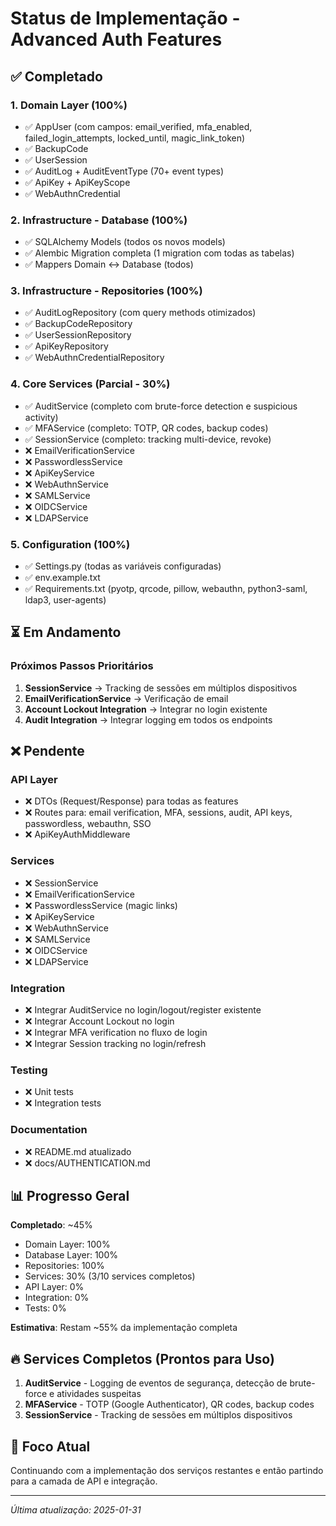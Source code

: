 # Status de Implementação - Advanced Auth Features

## ✅ Completado

### 1. Domain Layer (100%)
- ✅ AppUser (com campos: email_verified, mfa_enabled, failed_login_attempts, locked_until, magic_link_token)
- ✅ BackupCode
- ✅ UserSession  
- ✅ AuditLog + AuditEventType (70+ event types)
- ✅ ApiKey + ApiKeyScope
- ✅ WebAuthnCredential

### 2. Infrastructure - Database (100%)
- ✅ SQLAlchemy Models (todos os novos models)
- ✅ Alembic Migration completa (1 migration com todas as tabelas)
- ✅ Mappers Domain ↔ Database (todos)

### 3. Infrastructure - Repositories (100%)
- ✅ AuditLogRepository (com query methods otimizados)
- ✅ BackupCodeRepository
- ✅ UserSessionRepository
- ✅ ApiKeyRepository
- ✅ WebAuthnCredentialRepository

### 4. Core Services (Parcial - 30%)
- ✅ AuditService (completo com brute-force detection e suspicious activity)
- ✅ MFAService (completo: TOTP, QR codes, backup codes)
- ✅ SessionService (completo: tracking multi-device, revoke)
- ❌ EmailVerificationService
- ❌ PasswordlessService
- ❌ ApiKeyService
- ❌ WebAuthnService
- ❌ SAMLService
- ❌ OIDCService
- ❌ LDAPService

### 5. Configuration (100%)
- ✅ Settings.py (todas as variáveis configuradas)
- ✅ env.example.txt
- ✅ Requirements.txt (pyotp, qrcode, pillow, webauthn, python3-saml, ldap3, user-agents)

## ⏳ Em Andamento

### Próximos Passos Prioritários

1. **SessionService** → Tracking de sessões em múltiplos dispositivos
2. **EmailVerificationService** → Verificação de email
3. **Account Lockout Integration** → Integrar no login existente
4. **Audit Integration** → Integrar logging em todos os endpoints

## ❌ Pendente

### API Layer
- ❌ DTOs (Request/Response) para todas as features
- ❌ Routes para: email verification, MFA, sessions, audit, API keys, passwordless, webauthn, SSO
- ❌ ApiKeyAuthMiddleware

### Services
- ❌ SessionService
- ❌ EmailVerificationService  
- ❌ PasswordlessService (magic links)
- ❌ ApiKeyService
- ❌ WebAuthnService
- ❌ SAMLService
- ❌ OIDCService
- ❌ LDAPService

### Integration
- ❌ Integrar AuditService no login/logout/register existente
- ❌ Integrar Account Lockout no login
- ❌ Integrar MFA verification no fluxo de login
- ❌ Integrar Session tracking no login/refresh

### Testing
- ❌ Unit tests
- ❌ Integration tests

### Documentation
- ❌ README.md atualizado
- ❌ docs/AUTHENTICATION.md

## 📊 Progresso Geral

**Completado**: ~45%
- Domain Layer: 100%
- Database Layer: 100%
- Repositories: 100%
- Services: 30% (3/10 services completos)
- API Layer: 0%
- Integration: 0%
- Tests: 0%

**Estimativa**: Restam ~55% da implementação completa

## 🔥 Services Completos (Prontos para Uso)

1. **AuditService** - Logging de eventos de segurança, detecção de brute-force e atividades suspeitas
2. **MFAService** - TOTP (Google Authenticator), QR codes, backup codes
3. **SessionService** - Tracking de sessões em múltiplos dispositivos

## 🎯 Foco Atual

Continuando com a implementação dos serviços restantes e então partindo para a camada de API e integração.

---

*Última atualização: 2025-01-31*


